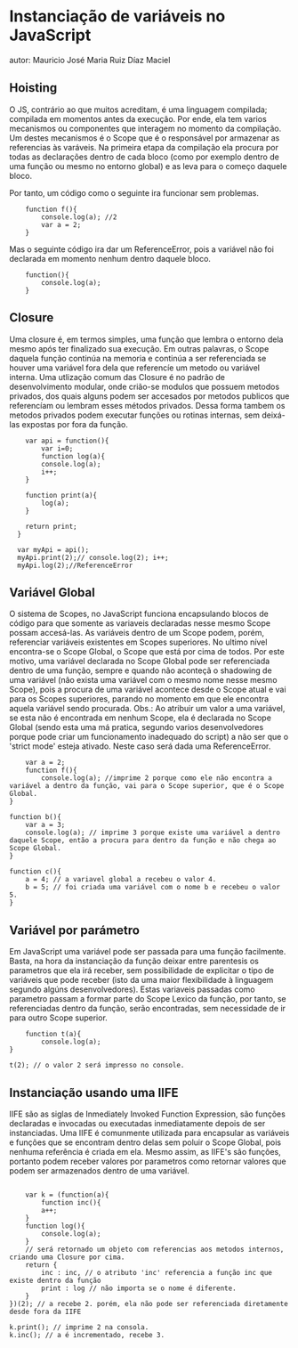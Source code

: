 # Instanciação de variáveis no JavaScript

autor: Mauricio José Maria Ruiz Díaz Maciel

## Hoisting
  O JS, contrário ao que muitos acreditam, é uma linguagem compilada; compilada em momentos antes da execução. Por ende, ela tem varios mecanismos ou componentes que interagem no momento da compilação. Um destes mecanismos é o Scope que é o responsável por armazenar as referencias às varáveis. Na primeira etapa da compilação ela procura por todas as declarações dentro de cada bloco (como por exemplo dentro de uma função ou mesmo no entorno global) e as leva para o começo daquele bloco.

  Por tanto, um código como o seguinte ira funcionar sem problemas.

```
	function f(){
		console.log(a); //2
		var a = 2;
	}
```

  Mas o seguinte código ira dar um ReferenceError, pois a variável não foi declarada em momento nenhum dentro daquele bloco.
```
  	function(){
  		console.log(a);
  	}
```

## Closure
  Uma closure é, em termos simples, uma função que lembra o entorno dela mesmo após ter finalizado sua execução. Em outras palavras, o Scope daquela função continúa na memoria e continúa a ser referenciada se houver uma variável fora dela que referencíe um metodo ou variável interna. Uma utlização comum das Closure é no padrão de desenvolvimento modular, onde crião-se modulos que possuem metodos privados, dos quais alguns podem ser accesados por metodos publicos que referencíam ou lembram esses métodos privados. Dessa forma tambem os metodos privados podem executar funções ou rotinas internas, sem deixá-las expostas por fora da função.

```
	var api = function(){
		var i=0;
		function log(a){
  		console.log(a);
  		i++;
  	}

  	function print(a){
  		log(a);
  	}

  	return print;
  }

  var myApi = api();
  myApi.print(2);// console.log(2); i++;
  myApi.log(2);//ReferenceError
```

## Variável Global
  O sistema de Scopes, no JavaScript funciona encapsulando blocos de código para que somente as variaveis declaradas nesse mesmo Scope possam accesá-las. As variáveis dentro de um Scope podem, porém, referenciar variáveis existentes em Scopes superiores. No ultimo nível encontra-se o Scope Global, o Scope que está por cima de todos. Por este motivo, uma variável declarada no Scope Global pode ser referenciada dentro de uma função, sempre e quando não aconteçã o shadowing de uma variável (não exista uma variável com o mesmo nome nesse mesmo Scope), pois a procura de uma variável acontece desde o Scope atual e vai para os Scopes superiores, parando no momento em que ele encontra aquela variável sendo procurada.
  Obs.: Ao atribuir um valor a uma variável, se esta não é encontrada em nenhum Scope, ela é declarada no Scope Global (sendo esta uma má pratica, segundo varios desenvolvedores porque pode criar um funcionamento inadequado do script) a não ser que o 'strict mode' esteja ativado. Neste caso será dada uma ReferenceError.

```
	var a = 2;
	function f(){
		console.log(a); //imprime 2 porque como ele não encontra a variável a dentro da função, vai para o Scope superior, que é o Scope Global.
}

function b(){
	var a = 3;
	console.log(a); // imprime 3 porque existe uma variável a dentro daquele Scope, então a procura para dentro da função e não chega ao Scope Global.
}

function c(){
	a = 4; // a variavel global a recebeu o valor 4.
	b = 5; // foi criada uma variável com o nome b e recebeu o valor 5.
}
```

## Variável por parámetro
  Em JavaScript uma variável pode ser passada para uma função facilmente. Basta, na hora da instanciação da função deixar entre parentesis os parametros que ela irá receber, sem possibilidade de explicitar o tipo de variáveis que pode receber (isto da uma maior flexibilidade à linguagem segundo algúns desenvolvedores). Estas variaveis passadas como parametro passam a formar parte do Scope Lexico da função, por tanto, se referenciadas dentro da função, serão encontradas, sem necessidade de ir para outro Scope superior.

```
	function t(a){
		console.log(a);
}

t(2); // o valor 2 será impresso no console.
```

## Instanciação usando uma IIFE
  IIFE são as siglas de Inmediately Invoked Function Expression, são funções declaradas e invocadas ou executadas inmediatamente depois de ser instanciadas. Uma IIFE é comunmente utilizada para encapsular as variáveis e funções que se encontram dentro delas sem poluir o Scope Global, pois nenhuma referência é criada em ela. Mesmo assim, as IIFE's são funções, portanto podem receber valores por parametros como retornar valores que podem ser armazenados dentro de uma variável.

```

	var k = (function(a){
		function inc(){
  		a++;
  	}
  	function log(){
  		console.log(a);
  	}
  	// será retornado um objeto com referencias aos metodos internos, criando uma Closure por cima.
  	return {
  		inc : inc, // o atributo 'inc' referencia a função inc que existe dentro da função
  		print : log // não importa se o nome é diferente.
  	}
})(2); // a recebe 2. porém, ela não pode ser referenciada diretamente desde fora da IIFE

k.print(); // imprime 2 na consola.
k.inc(); // a é incrementado, recebe 3.

```